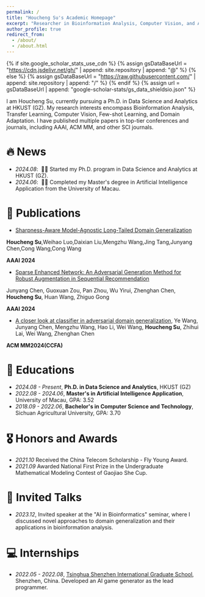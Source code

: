 ```yaml
---
permalink: /
title: "Houcheng Su's Academic Homepage"
excerpt: "Researcher in Bioinformation Analysis, Computer Vision, and AI Applications"
author_profile: true
redirect_from: 
  - /about/
  - /about.html
---
```


{% if site.google_scholar_stats_use_cdn %}
{% assign gsDataBaseUrl = "https://cdn.jsdelivr.net/gh/" | append: site.repository | append: "@" %}
{% else %}
{% assign gsDataBaseUrl = "https://raw.githubusercontent.com/" | append: site.repository | append: "/" %}
{% endif %}
{% assign url = gsDataBaseUrl | append: "google-scholar-stats/gs_data_shieldsio.json" %}

<span class='anchor' id='about-me'></span>

I am Houcheng Su, currently pursuing a Ph.D. in Data Science and Analytics at HKUST (GZ). My research interests encompass Bioinformation Analysis, Transfer Learning, Computer Vision, Few-shot Learning, and Domain Adaptation. I have published multiple papers in top-tier conferences and journals, including AAAI, ACM MM, and other SCI journals.

# 🔥 News
- *2024.08*: &nbsp;🎉🎉 Started my Ph.D. program in Data Science and Analytics at HKUST (GZ).
- *2024.06*: &nbsp;🎉🎉 Completed my Master's degree in Artificial Intelligence Application from the University of Macau.

# 📝 Publications 

- [Sharpness-Aware Model-Agnostic Long-Tailed Domain Generalization](https://ojs.aaai.org/index.php/AAAI/article/view/29431)

**Houcheng Su**,Weihao Luo,Daixian Liu,Mengzhu Wang,Jing Tang,Junyang Chen,Cong Wang,Cong Wang

**AAAI 2024**
- [Sparse Enhanced Network: An Adversarial Generation Method for Robust Augmentation in Sequential Recommendation](https://ojs.aaai.org/index.php/AAAI/article/view/28669)

Junyang Chen, Guoxuan Zou, Pan Zhou, Wu Yirui, Zhenghan Chen, **Houcheng Su**, Huan Wang, Zhiguo Gong
 
**AAAI 2024**

- [A closer look at classifier in adversarial domain generalization](https://dl.acm.org/doi/abs/10.1145/3581783.3611743),
Ye Wang, Junyang Chen, Mengzhu Wang, Hao Li, Wei Wang, **Houcheng Su**, Zhihui Lai, Wei Wang, Zhenghan Chen

**ACM MM2024(CCFA)**


# 📖 Educations
- *2024.08 - Present*, **Ph.D. in Data Science and Analytics**, HKUST (GZ)
- *2022.08 - 2024.06*, **Master's in Artificial Intelligence Application**, University of Macau, GPA: 3.52
- *2018.09 - 2022.06*, **Bachelor's in Computer Science and Technology**, Sichuan Agricultural University, GPA: 3.70

# 🎖 Honors and Awards
- *2021.10* Received the China Telecom Scholarship - Fly Young Award.
- *2021.09* Awarded National First Prize in the Undergraduate Mathematical Modeling Contest of Gaojiao She Cup.



# 💬 Invited Talks
- *2023.12*, Invited speaker at the "AI in Bioinformatics" seminar, where I discussed novel approaches to domain generalization and their applications in bioinformation analysis.

# 💻 Internships
- *2022.05 - 2022.08*, [Tsinghua Shenzhen International Graduate School](https://www.tsinghua.edu.cn/en/), Shenzhen, China. Developed an AI game generator as the lead programmer.
